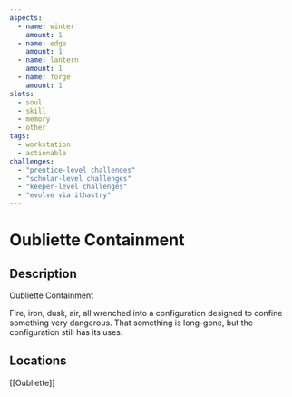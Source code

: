 ```yaml
---
aspects: 
  - name: winter
    amount: 1
  - name: edge
    amount: 1
  - name: lantern
    amount: 1
  - name: forge
    amount: 1
slots:
  - soul
  - skill
  - memory
  - other
tags:
  - workstation
  - actionable
challenges:
  - "prentice-level challenges"
  - "scholar-level challenges"
  - "keeper-level challenges"
  - "evolve via ithastry"
---
```


# Oubliette Containment

## Description
Oubliette Containment

Fire, iron, dusk, air, all wrenched into a configuration designed to confine something very dangerous. That something is long-gone, but the configuration still has its uses.
## Locations
[[Oubliette]]